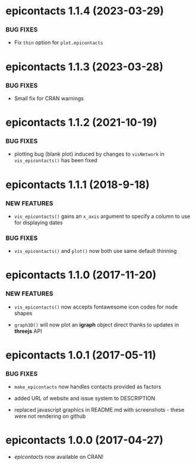 epicontacts 1.1.4 (2023-03-29)
==================

### BUG FIXES

- Fix `thin` option for `plot.epicontacts`

epicontacts 1.1.3 (2023-03-28)
==================

### BUG FIXES

- Small fix for CRAN warnings


epicontacts 1.1.2 (2021-10-19)
==================

### BUG FIXES

- plotting bug (blank plot) induced by changes to `visNetwork` in `vis_epicontacts()` has been 
  fixed


epicontacts 1.1.1 (2018-9-18)
==================

### NEW FEATURES

* `vis_epicontacts()` gains an `x_axis` argument to specify a column to use for
  displaying dates

### BUG FIXES

- `vis_epicontacts()` and `plot()` now both use same default thinning

epicontacts 1.1.0 (2017-11-20)
==================

### NEW FEATURES

- `vis_epicontacts()` now accepts fontawesome icon codes for node shapes

- `graph3D()` will now plot an **igraph** object direct thanks to updates in **threejs** API


epicontacts 1.0.1 (2017-05-11)
==================

### BUG FIXES

- `make_epicontacts` now handles contacts provided as factors

- added URL of website and issue system to DESCRIPTION

- replaced javascript graphics in README.md with screenshots - these were not
  rendering on github



epicontacts 1.0.0 (2017-04-27)
==================

- *epicontacts* now available on CRAN!

